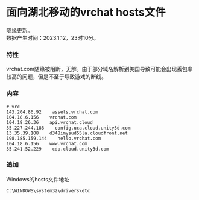# 面向湖北移动的vrchat hosts文件
随缘更新。  
数据产生时间：2023.1.12，23时10分。
### 特性
vrchat.com随缘被阻断，无解。由于部分域名解析到美国导致可能会出现丢包率较高的问题，但是不至于导致游戏的断线。
### 内容
```
# vrc
143.204.86.92    assets.vrchat.com
104.18.6.156    vrchat.com
104.18.26.36    api.vrchat.cloud
35.227.244.186    config.uca.cloud.unity3d.com
13.35.39.108    d348imysud55la.cloudfront.net
198.185.159.144    hello.vrchat.com
104.18.6.156    www.vrchat.com
35.241.52.229    cdp.cloud.unity3d.com
```
### 追加
Windows的hosts文件地址
```
C:\WINDOWS\system32\drivers\etc
```
